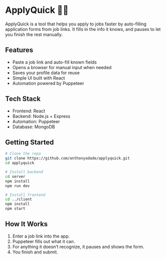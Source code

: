# ApplyQuick 🧠💼

ApplyQuick is a tool that helps you apply to jobs faster by auto-filling application forms from job links. It fills in the info it knows, and pauses to let you finish the rest manually.

## Features
- Paste a job link and auto-fill known fields
- Opens a browser for manual input when needed
- Saves your profile data for reuse
- Simple UI built with React
- Automation powered by Puppeteer

## Tech Stack
- Frontend: React
- Backend: Node.js + Express
- Automation: Puppeteer
- Database: MongoDB

## Getting Started

```bash
# Clone the repo
git clone https://github.com/anthonyadade/applyquick.git
cd applyquick

# Install backend
cd server
npm install
npm run dev

# Install frontend
cd ../client
npm install
npm start
```

## How It Works
1. Enter a job link into the app.
2. Puppeteer fills out what it can.
3. For anything it doesn’t recognize, it pauses and shows the form.
4. You finish and submit.

